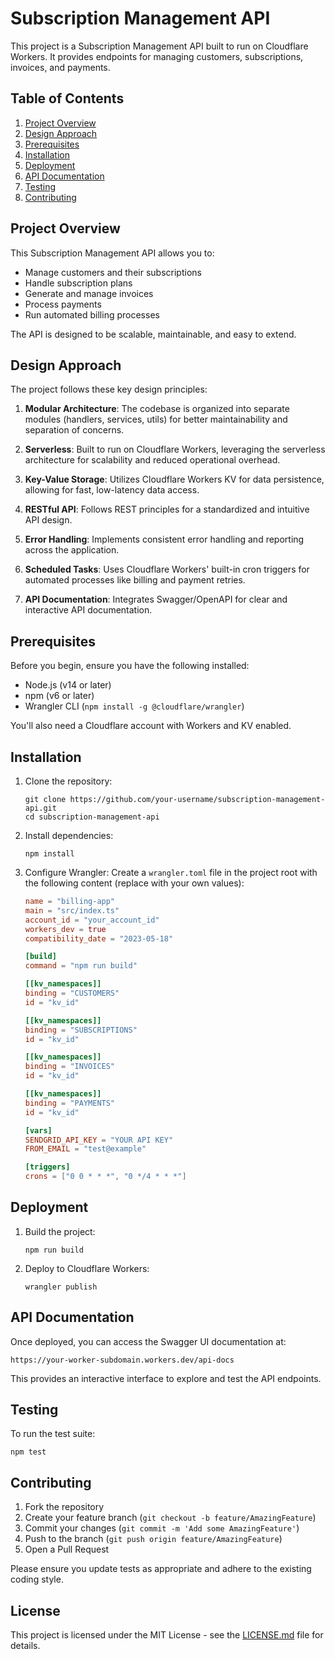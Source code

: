 # Subscription Management API

This project is a Subscription Management API built to run on Cloudflare Workers. It provides endpoints for managing customers, subscriptions, invoices, and payments.

## Table of Contents

1. [Project Overview](#project-overview)
2. [Design Approach](#design-approach)
3. [Prerequisites](#prerequisites)
4. [Installation](#installation)
5. [Deployment](#deployment)
6. [API Documentation](#api-documentation)
7. [Testing](#testing)
8. [Contributing](#contributing)

## Project Overview

This Subscription Management API allows you to:

- Manage customers and their subscriptions
- Handle subscription plans
- Generate and manage invoices
- Process payments
- Run automated billing processes

The API is designed to be scalable, maintainable, and easy to extend.

## Design Approach

The project follows these key design principles:

1. **Modular Architecture**: The codebase is organized into separate modules (handlers, services, utils) for better maintainability and separation of concerns.

2. **Serverless**: Built to run on Cloudflare Workers, leveraging the serverless architecture for scalability and reduced operational overhead.

3. **Key-Value Storage**: Utilizes Cloudflare Workers KV for data persistence, allowing for fast, low-latency data access.

4. **RESTful API**: Follows REST principles for a standardized and intuitive API design.

5. **Error Handling**: Implements consistent error handling and reporting across the application.

6. **Scheduled Tasks**: Uses Cloudflare Workers' built-in cron triggers for automated processes like billing and payment retries.

7. **API Documentation**: Integrates Swagger/OpenAPI for clear and interactive API documentation.

## Prerequisites

Before you begin, ensure you have the following installed:

- Node.js (v14 or later)
- npm (v6 or later)
- Wrangler CLI (`npm install -g @cloudflare/wrangler`)

You'll also need a Cloudflare account with Workers and KV enabled.

## Installation

1. Clone the repository:

   ```
   git clone https://github.com/your-username/subscription-management-api.git
   cd subscription-management-api
   ```

2. Install dependencies:

   ```
   npm install
   ```

3. Configure Wrangler:
   Create a `wrangler.toml` file in the project root with the following content (replace with your own values):

   ```toml
   name = "billing-app"
   main = "src/index.ts"
   account_id = "your_account_id"
   workers_dev = true
   compatibility_date = "2023-05-18"

   [build]
   command = "npm run build"

   [[kv_namespaces]]
   binding = "CUSTOMERS"
   id = "kv_id"

   [[kv_namespaces]]
   binding = "SUBSCRIPTIONS"
   id = "kv_id"

   [[kv_namespaces]]
   binding = "INVOICES"
   id = "kv_id"

   [[kv_namespaces]]
   binding = "PAYMENTS"
   id = "kv_id"

   [vars]
   SENDGRID_API_KEY = "YOUR API KEY"
   FROM_EMAIL = "test@example"

   [triggers]
   crons = ["0 0 * * *", "0 */4 * * *"]
   ```

## Deployment

1. Build the project:

   ```
   npm run build
   ```

2. Deploy to Cloudflare Workers:
   ```
   wrangler publish
   ```

## API Documentation

Once deployed, you can access the Swagger UI documentation at:

```
https://your-worker-subdomain.workers.dev/api-docs
```

This provides an interactive interface to explore and test the API endpoints.

## Testing

To run the test suite:

```
npm test
```

## Contributing

1. Fork the repository
2. Create your feature branch (`git checkout -b feature/AmazingFeature`)
3. Commit your changes (`git commit -m 'Add some AmazingFeature'`)
4. Push to the branch (`git push origin feature/AmazingFeature`)
5. Open a Pull Request

Please ensure you update tests as appropriate and adhere to the existing coding style.

## License

This project is licensed under the MIT License - see the [LICENSE.md](LICENSE.md) file for details.
